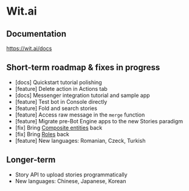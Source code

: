 # Wit.ai

## Documentation
https://wit.ai/docs

## Short-term roadmap & fixes in progress
- [docs] Quickstart tutorial polishing
- [feature] Delete action in Actions tab
- [docs] Messenger integration tutorial and sample app
- [feature] Test bot in Console directly
- [feature] Fold and search stories
- [feature] Access raw message in the `merge` function
- [feature] Migrate pre-Bot Engine apps to the new Stories paradigm
- [fix] Bring [Composite entities](https://wit.ai/blog/2015/05/05/composite-entity) back
- [fix] Bring [Roles](https://wit.ai/docs/complete-guide#--when-roles-link) back
- [feature] New languages: Romanian, Czeck, Turkish

## Longer-term
- Story API to upload stories programmatically
- New languages: Chinese, Japanese, Korean
